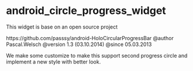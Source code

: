 # android_circle_progress_widget

This widget is base on an open source project
   <p>
    https://github.com/passsy/android-HoloCircularProgressBar
    @author Pascal.Welsch
    @version 1.3 (03.10.2014)
    @since 05.03.2013
    </p>

We make some customize to make this support second progress circle and implement a new style with better look.
